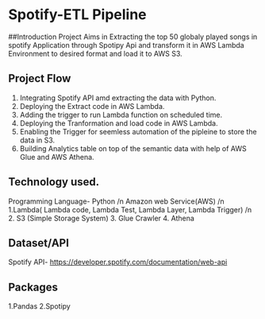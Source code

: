 # Spotify-ETL Pipeline

##Introduction
Project Aims in Extracting the top 50 globaly played songs in spotify Application through Spotipy Api and transform it in AWS Lambda Environment to desired format and load it to AWS S3.

## Project Flow
  1. Integrating Spotify API amd extracting the data with Python.
  2. Deploying the Extract code in AWS Lambda.
  3. Adding the trigger to run Lambda function on scheduled time.
  4. Deploying the Tranformation and load code in AWS Lambda.
  5. Enabling the Trigger for seemless automation of the pipleine to store the data in S3.
  6. Building Analytics table on top of the semantic data with help of AWS Glue and AWS Athena.
     
## Technology used.
  Programming Language- Python /n
  Amazon web Service(AWS) /n
     1.Lambda( Lambda code, Lambda Test, Lambda Layer, Lambda Trigger) /n
     2. S3 (Simple Storage System)
     3. Glue Crawler
     4. Athena
     
## Dataset/API
  Spotify API- https://developer.spotify.com/documentation/web-api
  
## Packages
  1.Pandas
  2.Spotipy
    
 

     
